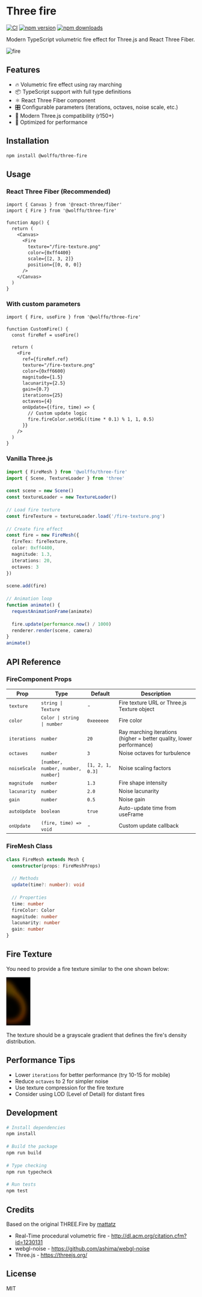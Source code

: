 # Three fire

[![CI](https://github.com/typeWolffo/THREE.Fire/workflows/CI/badge.svg)](https://github.com/typeWolffo/THREE.Fire/actions)
[![npm version](https://img.shields.io/npm/v/@wolffo/three-fire.svg)](https://www.npmjs.com/package/@wolffo/three-fire)
[![npm downloads](https://img.shields.io/npm/dm/@wolffo/three-fire.svg)](https://www.npmjs.com/package/@wolffo/three-fire)

Modern TypeScript volumetric fire effect for Three.js and React Three Fiber.

![fire](https://raw.githubusercontent.com/mattatz/THREE.Fire/master/Captures/fire.gif)

## Features

- 🔥 Volumetric fire effect using ray marching
- 📦 TypeScript support with full type definitions
- ⚛️ React Three Fiber component
- 🎛️ Configurable parameters (iterations, octaves, noise scale, etc.)
- 🚀 Modern Three.js compatibility (r150+)
- 📱 Optimized for performance

## Installation

```bash
npm install @wolffo/three-fire
```

## Usage

### React Three Fiber (Recommended)

```tsx
import { Canvas } from '@react-three/fiber'
import { Fire } from '@wolffo/three-fire'

function App() {
  return (
    <Canvas>
      <Fire
        texture="/fire-texture.png"
        color={0xff4400}
        scale={[2, 3, 2]}
        position={[0, 0, 0]}
      />
    </Canvas>
  )
}
```

### With custom parameters

```tsx
import { Fire, useFire } from '@wolffo/three-fire'

function CustomFire() {
  const fireRef = useFire()

  return (
    <Fire
      ref={fireRef.ref}
      texture="/fire-texture.png"
      color={0xff6600}
      magnitude={1.5}
      lacunarity={2.5}
      gain={0.7}
      iterations={25}
      octaves={4}
      onUpdate={(fire, time) => {
        // Custom update logic
        fire.fireColor.setHSL((time * 0.1) % 1, 1, 0.5)
      }}
    />
  )
}
```

### Vanilla Three.js

```ts
import { FireMesh } from '@wolffo/three-fire'
import { Scene, TextureLoader } from 'three'

const scene = new Scene()
const textureLoader = new TextureLoader()

// Load fire texture
const fireTexture = textureLoader.load('/fire-texture.png')

// Create fire effect
const fire = new FireMesh({
  fireTex: fireTexture,
  color: 0xff4400,
  magnitude: 1.3,
  iterations: 20,
  octaves: 3
})

scene.add(fire)

// Animation loop
function animate() {
  requestAnimationFrame(animate)

  fire.update(performance.now() / 1000)
  renderer.render(scene, camera)
}
animate()
```

## API Reference

### FireComponent Props

| Prop | Type | Default | Description |
|------|------|---------|-------------|
| `texture` | `string \| Texture` | - | Fire texture URL or Three.js Texture object |
| `color` | `Color \| string \| number` | `0xeeeeee` | Fire color |
| `iterations` | `number` | `20` | Ray marching iterations (higher = better quality, lower performance) |
| `octaves` | `number` | `3` | Noise octaves for turbulence |
| `noiseScale` | `[number, number, number, number]` | `[1, 2, 1, 0.3]` | Noise scaling factors |
| `magnitude` | `number` | `1.3` | Fire shape intensity |
| `lacunarity` | `number` | `2.0` | Noise lacunarity |
| `gain` | `number` | `0.5` | Noise gain |
| `autoUpdate` | `boolean` | `true` | Auto-update time from useFrame |
| `onUpdate` | `(fire, time) => void` | - | Custom update callback |

### FireMesh Class

```ts
class FireMesh extends Mesh {
  constructor(props: FireMeshProps)

  // Methods
  update(time?: number): void

  // Properties
  time: number
  fireColor: Color
  magnitude: number
  lacunarity: number
  gain: number
}
```

## Fire Texture

You need to provide a fire texture similar to the one shown below:

![firetex](./src/Fire.png "Fire texture")

The texture should be a grayscale gradient that defines the fire's density distribution.

## Performance Tips

- Lower `iterations` for better performance (try 10-15 for mobile)
- Reduce `octaves` to 2 for simpler noise
- Use texture compression for the fire texture
- Consider using LOD (Level of Detail) for distant fires

## Development

```bash
# Install dependencies
npm install

# Build the package
npm run build

# Type checking
npm run typecheck

# Run tests
npm test
```

## Credits

Based on the original THREE.Fire by [mattatz](https://github.com/mattatz/THREE.Fire)

- Real-Time procedural volumetric fire - http://dl.acm.org/citation.cfm?id=1230131
- webgl-noise - https://github.com/ashima/webgl-noise
- Three.js - https://threejs.org/

## License

MIT
